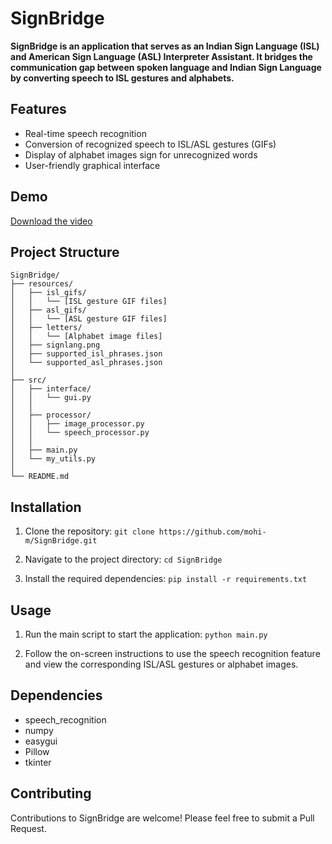 # SignBridge 
**SignBridge  is an application that serves as an Indian Sign Language (ISL) and American Sign Language (ASL) Interpreter Assistant. 
It bridges the communication gap between spoken language and Indian Sign Language by converting speech to ISL gestures and alphabets.**

## Features
- Real-time speech recognition
- Conversion of recognized speech to ISL/ASL gestures (GIFs)
- Display of alphabet images sign for unrecognized words
- User-friendly graphical interface

## Demo
[Download the video](video.mp4)


## Project Structure
```text
SignBridge/
├── resources/
│   ├── isl_gifs/
│   │   └── [ISL gesture GIF files]
│   ├── asl_gifs/
│   │   └── [ASL gesture GIF files]
│   ├── letters/
│   │   └── [Alphabet image files]
│   ├── signlang.png
│   ├── supported_isl_phrases.json
│   └── supported_asl_phrases.json
│
├── src/
│   ├── interface/
│   │   └── gui.py
│   │
│   ├── processor/
│   │   ├── image_processor.py
│   │   └── speech_processor.py
│   │
│   ├── main.py
│   └── my_utils.py
│
└── README.md

```

## Installation
1. Clone the repository:
`git clone https://github.com/mohi-m/SignBridge.git`

2. Navigate to the project directory:
`cd SignBridge`

3. Install the required dependencies:
`pip install -r requirements.txt`

## Usage
1. Run the main script to start the application:
`python main.py`

2. Follow the on-screen instructions to use the speech recognition feature and view the corresponding ISL/ASL gestures or alphabet images.

## Dependencies
- speech_recognition
- numpy
- easygui
- Pillow
- tkinter

## Contributing
Contributions to SignBridge are welcome! Please feel free to submit a Pull Request.